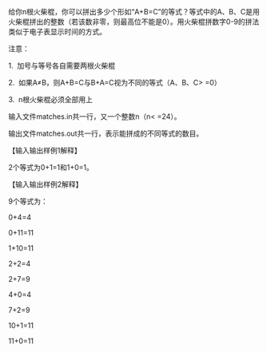给你n根火柴棍，你可以拼出多少个形如“A+B=C”的等式？等式中的A、B、C是用火柴棍拼出的整数（若该数非零，则最高位不能是0）。用火柴棍拼数字0-9的拼法类似于电子表显示时间的方式。

注意：

1.  加号与等号各自需要两根火柴棍

2.  如果A≠B，则A+B=C与B+A=C视为不同的等式（A、B、C> =0）

3.  n根火柴棍必须全部用上

输入文件matches.in共一行，又一个整数n（n< =24）。

输出文件matches.out共一行，表示能拼成的不同等式的数目。

【输入输出样例1解释】

2个等式为0+1=1和1+0=1。

【输入输出样例2解释】

9个等式为：

0+4=4

0+11=11

1+10=11

2+2=4

2+7=9

4+0=4

7+2=9

10+1=11

11+0=11
